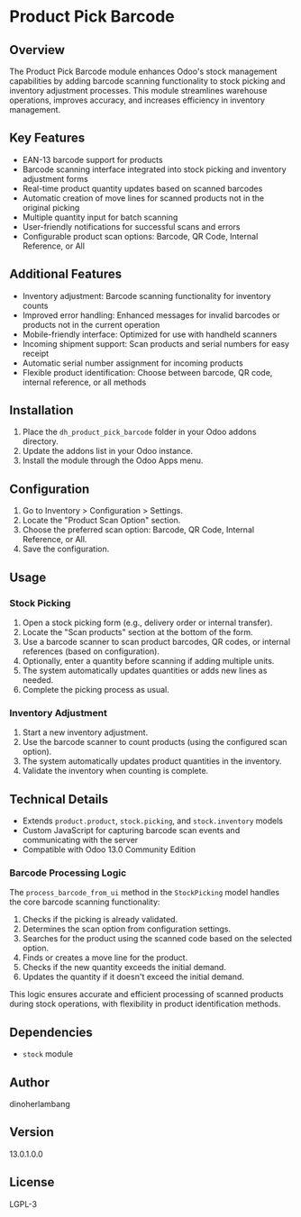 # Product Pick Barcode

## Overview
The Product Pick Barcode module enhances Odoo's stock management capabilities by adding barcode scanning functionality to stock picking and inventory adjustment processes. This module streamlines warehouse operations, improves accuracy, and increases efficiency in inventory management.

## Key Features
- EAN-13 barcode support for products
- Barcode scanning interface integrated into stock picking and inventory adjustment forms
- Real-time product quantity updates based on scanned barcodes
- Automatic creation of move lines for scanned products not in the original picking
- Multiple quantity input for batch scanning
- User-friendly notifications for successful scans and errors
- Configurable product scan options: Barcode, QR Code, Internal Reference, or All

## Additional Features
- Inventory adjustment: Barcode scanning functionality for inventory counts
- Improved error handling: Enhanced messages for invalid barcodes or products not in the current operation
- Mobile-friendly interface: Optimized for use with handheld scanners
- Incoming shipment support: Scan products and serial numbers for easy receipt
- Automatic serial number assignment for incoming products
- Flexible product identification: Choose between barcode, QR code, internal reference, or all methods

## Installation
1. Place the `dh_product_pick_barcode` folder in your Odoo addons directory.
2. Update the addons list in your Odoo instance.
3. Install the module through the Odoo Apps menu.

## Configuration
1. Go to Inventory > Configuration > Settings.
2. Locate the "Product Scan Option" section.
3. Choose the preferred scan option: Barcode, QR Code, Internal Reference, or All.
4. Save the configuration.

## Usage
### Stock Picking
1. Open a stock picking form (e.g., delivery order or internal transfer).
2. Locate the "Scan products" section at the bottom of the form.
3. Use a barcode scanner to scan product barcodes, QR codes, or internal references (based on configuration).
4. Optionally, enter a quantity before scanning if adding multiple units.
5. The system automatically updates quantities or adds new lines as needed.
6. Complete the picking process as usual.

### Inventory Adjustment
1. Start a new inventory adjustment.
2. Use the barcode scanner to count products (using the configured scan option).
3. The system automatically updates product quantities in the inventory.
4. Validate the inventory when counting is complete.

## Technical Details
- Extends `product.product`, `stock.picking`, and `stock.inventory` models
- Custom JavaScript for capturing barcode scan events and communicating with the server
- Compatible with Odoo 13.0 Community Edition

### Barcode Processing Logic
The `process_barcode_from_ui` method in the `StockPicking` model handles the core barcode scanning functionality:

1. Checks if the picking is already validated.
2. Determines the scan option from configuration settings.
3. Searches for the product using the scanned code based on the selected option.
4. Finds or creates a move line for the product.
5. Checks if the new quantity exceeds the initial demand.
6. Updates the quantity if it doesn't exceed the initial demand.

This logic ensures accurate and efficient processing of scanned products during stock operations, with flexibility in product identification methods.

## Dependencies
- `stock` module

## Author
dinoherlambang

## Version
13.0.1.0.0

## License
LGPL-3